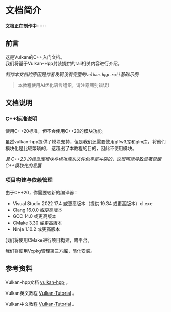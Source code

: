 # 文档简介

**文档正在制作中······**

## 前言
这是Vulkan的C++入门文档。  
我们将基于Vulkan-Hpp封装提供的raii相关内容进行介绍。

*制作本文档的原因是作者发现没有完整的`vulkan-hpp-raii`基础示例*

> 本教程使用AI优化语言组织，请注意甄别错误!

## 文档说明

### C++标准说明
使用C++20标准，但不会使用C++20的模块功能。

虽然vulkan-hpp提供了模块支持，但是我们还需要使用glfw3库和glm库，将他们模块化是比较繁琐的，
这超出了本教程的目的，因此不使用模块。

*且 C++23 的标准库模块与标准库头文件似乎是冲突的，这很可能导致显著延缓C++模块化的发展*

### 项目构建与依赖管理
由于C++20，你需要较新的编译器：
- Visual Studio 2022 17.4 或更高版本（提供 19.34 或更高版本）cl.exe
- Clang 16.0.0 或更高版本
- GCC 14.0 或更高版本
- CMake 3.30 或更高版本
- Ninja 1.10.2 或更高版本

我们将使用CMake进行项目构建，跨平台。

我们将使用Vcpkg管理第三方库，简化安装。

## 参考资料

Vulkan-hpp文档 [vulkan-hpp](https://github.com/KhronosGroup/Vulkan-Hpp) 。

Vulkan英文教程 [Vulkan-Tutorial](https://github.com/Overv/VulkanTutorial) 。

Vulkan中文教程 [Vulkan-Tutorial](https://tutorial.vulkan.net.cn/Introduction) 。

